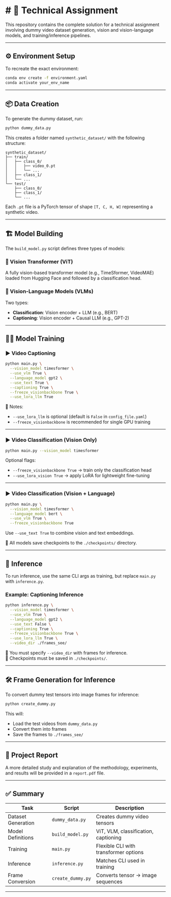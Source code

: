 # # 🧠 Technical Assignment

This repository contains the complete solution for a technical assignment involving dummy video dataset generation, vision and vision-language models, and training/inference pipelines.

---

## ⚙️ Environment Setup

To recreate the exact environment:

```bash
conda env create -f environment.yaml
conda activate your_env_name
```

---



## 📦 Data Creation

To generate the dummy dataset, run:

```bash
python dummy_data.py
```

This creates a folder named `synthetic_dataset/` with the following structure:

```text
synthetic_dataset/
├── train/
│   ├── class_0/
│   │   ├── video_0.pt
│   │   └── ...
│   ├── class_1/
│   └── ...
└── test/
    ├── class_0/
    ├── class_1/
    └── ...
```

Each `.pt` file is a PyTorch tensor of shape `[T, C, H, W]` representing a synthetic video.

---

## 🏗️ Model Building

The `build_model.py` script defines three types of models:

### 🔹 Vision Transformer (ViT)

A fully vision-based transformer model (e.g., TimeSformer, VideoMAE) loaded from Hugging Face and followed by a classification head.

### 🔹 Vision-Language Models (VLMs)

Two types:
- **Classification**: Vision encoder + LLM (e.g., BERT)
- **Captioning**: Vision encoder + Causal LLM (e.g., GPT-2)

---

## 🏋️‍♂️ Model Training

### ▶️ Video Captioning

```bash
python main.py \
  --vision_model timesformer \
  --use_vlm True \
  --language_model gpt2 \
  --use_text True \
  --captioning True \
  --freeze_visionbackbone True \
  --use_lora_llm True
```

📌 Notes:
- `--use_lora_llm` is optional (default is `False` in `config_file.yaml`)
- `--freeze_visionbackbone` is recommended for single GPU training

---

### ▶️ Video Classification (Vision Only)

```bash
python main.py --vision_model timesformer
```

Optional flags:
- `--freeze_visionbackbone True` → train only the classification head
- `--use_lora_vision True` → apply LoRA for lightweight fine-tuning

---

### ▶️ Video Classification (Vision + Language)

```bash
python main.py \
  --vision_model timesformer \
  --language_model bert \
  --use_vlm True \
  --freeze_visionbackbone True
```

Use `--use_text True` to combine vision and text embeddings.

📌 All models save checkpoints to the `./checkpoints/` directory.

---

## 🔎 Inference

To run inference, use the same CLI args as training, but replace `main.py` with `inference.py`.

### Example: Captioning Inference

```bash
python inference.py \
  --vision_model timesformer \
  --use_vlm True \
  --language_model gpt2 \
  --use_text False \
  --captioning True \
  --freeze_visionbackbone True \
  --use_lora_llm True \
  --video_dir ./frames_see/
```

📌 You must specify `--video_dir` with frames for inference.  
📌 Checkpoints must be saved in `./checkpoints/`.

---

## 🛠️ Frame Generation for Inference

To convert dummy test tensors into image frames for inference:

```bash
python create_dummy.py
```

This will:
- Load the test videos from `dummy_data.py`
- Convert them into frames
- Save the frames to `./frames_see/`

---

## 📄 Project Report

A more detailed study and explanation of the methodology, experiments, and results will be provided in a `report.pdf` file.

---

## ✅ Summary

| Task                | Script            | Description                          |
|---------------------|-------------------|--------------------------------------|
| Dataset Generation  | `dummy_data.py`   | Creates dummy video tensors          |
| Model Definitions   | `build_model.py`  | ViT, VLM, classification, captioning |
| Training            | `main.py`         | Flexible CLI with transformer options|
| Inference           | `inference.py`    | Matches CLI used in training         |
| Frame Conversion    | `create_dummy.py` | Converts tensor → image sequences    |

---
